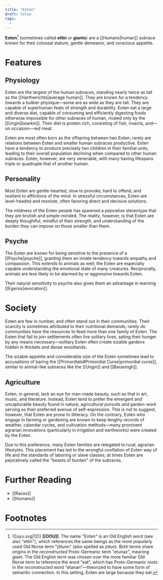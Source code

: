 ```yaml
---
title: "Eoten"
draft: false
tags:
  - 
---
```


**Eoten**[^eot] (sometimes called **ettin** or **giants**) are a [[Humans|human]] subrace known for their colossal stature, gentle demeanor, and voracious appetite.

# Features
## Physiology
Eoten are the largest of the human subraces, standing nearly twice as tall as the [[Harthwrichts|average human]]. They are known for a tendency towards a bulkier physique—some are as wide as they are tall. They are capable of superhuman feats of strength and durability. Eoten eat a large and diverse diet, capable of consuming and efficiently digesting foods otherwise impossible for other subraces of human, rivaled only by the [[Ungin|bearkin]]. Their diet is protein rich, consisting of fish, insects, and—on occasion—red meat.

Eoten are most often born as the offspring between two Eoten; rarely are relations between Eoten and smaller human subraces productive. Eoten have a tendency to produce precisely two children in their familial units, leading to their overall population declining when compared to other human subraces. Eoten, however, are very venerable, with many having lifespans triple or quadruple that of another human.

## Personality
Most Eoten are gentle-hearted, slow to provoke, hard to offend, and resilient to afflictions of the mind. In stressful circumstances, Eoten are level-headed and resolute, often favoring direct and decisive solutions. 

The mildness of the Eoten people has spawned a pejorative stereotype that they are brutish and simple-minded. The reality, however, is that Eoten are deeply thoughtful, mindful of their strength, and understanding of the burden they can impose on those smaller than them. 

## Psyche
The Eoten are known for being sensitive to the presence of a [[Psyche|psyche]], granting them an innate tendency towards empathy and compassion. This extends to animals as well; the Eoten are especially capable understanding the emotional state of many creatures. Reciprocally, animals are less likely to be alarmed by or aggressive towards Eoten.

Their natural sensitivity to psyche also gives them an advantage in learning [[Egersis|evocation]]. 

# Society
Eoten are few in number, and often stand out in their communities. Their scarcity is sometimes attributed to their nutritional demands; rarely do communities have the resources to feed more than one family of Eoten. The Eoten that fail to join settlements often live solitary lives, sating their hunger by any means necessary—solitary Eoten often create sizable gardens hidden in thickets and dense woodlands.

The sizable appetite and considerable size of the Eoten sometimes lead to accusations of baring the [[Primordials#Primordial Curse|primordial curse]], similar to animal-like subraces like the [[Ungin]] and [[Barasingh]].

## Agriculture
Eoten, in general, lack an eye for man-made beauty, such as that in art, music, and literature. Instead, Eoten tend to prefer the emergent and uncapturable beauty found in nature; agricultural pursuits and garden-work serving as their preferred avenue of self-expression. This is not to suggest, however, that Eoten are prone to illiteracy. On the contrary, Eoten who engage in farming or gardening are known to keep lengthy records of weather, calendar cycles, and cultivation methods—many prominent agrarian innovations (particularly in irrigation and earthworks) were created by the Eoten.

Due to this preference, many Eoten families are relegated to rural, agrarian lifestyles. This placement has led to the wrongful conflation of Eoten way of life and the standards of laboring or slave classes; at times Eoten are pejoratively called the "beasts of burden" of the subraces.

# Further Reading
- [[Races]]
- [[Humans]]

# Footnotes
[^eot]: ![[uyu.svg|12]] **[[OOU]]**: The name "Eoten" is an Old English word (see also "ettin"), which references the same beings as the more popularly used Old Norse term "jötunn" (also spelled as jotun). Both terms share origins in the *reconstructed* Proto-Germanic term "etunaz", meaning giant. The Old English term was chosen over the more familiar Old Norse term to reference the word "eat", which has Proto-Germanic roots in the *reconstructed* word "etanan"—theorized to have some form of semantic connection. In this setting, Eoten are large because they eat.